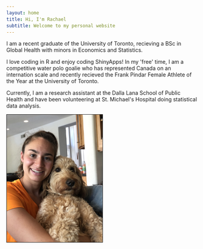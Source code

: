 ```yaml
---
layout: home
title: Hi, I'm Rachael
subtitle: Welcome to my personal website
---
```


<p>I am a recent graduate of the University of Toronto, recieving a BSc in Global Health with minors in Economics and Statistics. </p>

<p>I love coding in R and enjoy coding ShinyApps! In my 'free' time, I am a competitive water polo goalie who has represented Canada on an internation scale and recently recieved the Frank Pindar Female Athlete of the Year at the University of Toronto. </p> 

<p>Currently, I am a research assistant at the Dalla Lana School of Public Health and have been volunteering at St. Michael's Hospital doing statistical data analysis. </p> 

<img src="/assets/img/IMG_1841.JPG" style="width:50%; height=50%; border:1px solid" class="center">
